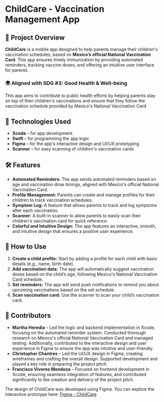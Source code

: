 # **ChildCare - Vaccination Management App**

## 🚀 Project Overview

**ChildCare** is a mobile app designed to help parents manage their children's vaccination schedules, based on **Mexico’s official National Vaccination Card**. This app ensures timely immunization by providing automated reminders, tracking vaccine doses, and offering an intuitive user interface for parents.

### 🌍 **Aligned with SDG #3: Good Health & Well-being**

This app aims to contribute to public health efforts by helping parents stay on top of their children's vaccinations and ensure that they follow the vaccination schedule provided by Mexico's National Vaccination Card. 

## 🔧 **Technologies Used**

- **Xcode** – for app development
- **Swift** – for programming the app logic
- **Figma** – for the app's interactive design and UI/UX prototyping
- **Scanner** – for easy scanning of children's vaccination cards

## 🛠 **Features**

- **Automated Reminders:** The app sends automated reminders based on age and vaccination dose timings, aligned with Mexico's official National Vaccination Card.
- **Profile Management:** Parents can create and manage profiles for their children to track vaccination schedules.
- **Symptom Log:** A feature that allows parents to track and log symptoms after each vaccination.
- **Scanner:** A built-in scanner to allow parents to easily scan their children's vaccination card for quick reference.
- **Colorful and Intuitive Design:** The app features an interactive, smooth, and intuitive design that ensures a positive user experience.

## 📑 **How to Use**

1. **Create a child profile:** Start by adding a profile for each child with basic details (e.g., name, birth date).
2. **Add vaccination data:** The app will automatically suggest vaccination doses based on the child’s age, following Mexico's National Vaccination Card schedule.
3. **Set reminders:** The app will send push notifications to remind you about upcoming vaccinations based on the set schedule.
4. **Scan vaccination card:** Use the scanner to scan your child’s vaccination card.

## 🙌 **Contributors**

- **Martha Heredia** – Led the logic and backend implementation in Xcode, focusing on the automated reminder system. Conducted thorough research on Mexico's official National Vaccination Card and managed testing. Additionally, contributed to the interactive design and user experience in Figma to ensure the app was intuitive and user-friendly.
- **Christopher Chantres** – Led the UI/UX design in Figma, creating wireframes and crafting the overall design. Supported development and played a key role in preparing the project pitch.
- **Francisco Viveros Mendoza** – Focused on frontend development in Xcode, ensuring seamless integration of features, and contributed significantly to the creation and delivery of the project pitch.

The design of ChildCare was developed using Figma. You can explore the interactive prototype here:
[Figma - ChildCare](https://www.figma.com/proto/rQHNoKlCW2REey3AgFvnYH/Vacunapp?node-id=1-2&p=f&t=zMJXGnXFVCocSvRB-1&scaling=scale-down&content-scaling=fixed&page-id=0%3A1&starting-point-node-id=1%3A128)
